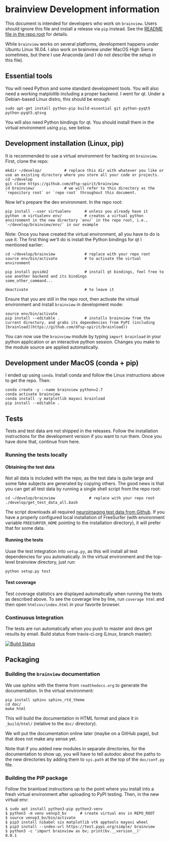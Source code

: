 # brainview Development information

This document is intended for developers who work on `brainview`. Users should ignore this file and install a release via `pip` instead. See the [README file in the repo root](../README.md) for details.

While `brainview` works on several platforms, development happens under Ubuntu Linux 18.04. I also work on brainview under MacOS High Sierra sometimes, but there I use Anaconda (and I do not describe the setup in this file).

## Essential tools

You will need Python and some standard development tools. You will also need a working matplotlib including a proper backend. I went for qt. Under a Debian-based Linux distro, this should be enough:

```console
sudo apt-get install python-pip build-essential git python-pyqt5 python-pyqt5.qtsvg
```

You will also need Python bindings for qt. You should install them in the virtual environment using `pip`, see below.


## Development installation (Linux, pip)

It is recommended to use a virtual environment for hacking on `brainview`. First, clone the repo:

```console
mkdir ~/develop/          # replace this dir with whatever you like or use an existing directory where you store all your code or projects.
cd ~/develop
git clone https://github.com/dfsp-spirit/brainview
cd brainview/             # we will refer to this directory as the `repository root` or `repo root` throughout this document.
```

Now let's prepare the dev environment. In the repo root:

```console
pip install --user virtualenv      # unless you already have it
python -m virtualenv env/          # creates a virtual python environment in the new directory `env/` in the repo root, i.e., `~/develop/brainview/env/` in our example
```


Note: Once you have created the virtual environment, all you have to do is use it. The first thing we'll do is install the Python bindings for qt I mentioned earlier:
```console
cd ~/develop/brainview             # replace with your repo root
source env/bin/activate            # to activate the virtual environment

pip install pyside2                # install qt bindings, feel free to use another backend and its bindings
some_other_command...              

deactivate                         # to leave it
```

Ensure that you are still in the repo root, then activate the virtual environment and install `brainview` in development mode:

```console
source env/bin/activate
pip install --editable .           # installs brainview from the current directory, and grabs its dependencies from PyPI (including [brainload](https://github.com/dfsp-spirit/brainload))
```

You can now use the `brainview` module by typing `import brainload` in your python application or an interactive python session. Changes you make to the module source are applied automatically.

## Development under MacOS (conda + pip)

I ended up using `conda`. Install conda and follow the Linux instructions above to get the repo. Then:

```console
conda create -y --name brainview python=2.7
conda activate brainview
conda install -y matplotlib mayavi brainload
pip install --editable .
```

## Tests

Tests and test data are not shipped in the releases. Follow the installation instructions for the development version if you want to run them. Once you have done that, continue from here.

### Running the tests locally

#### Obtaining the test data

Not all data is included with the repo, as the test data is quite large and some fake subjects are generated by copying others. The good news is that you can get all test data by running a single shell script from the repo root:

```console
cd ~/develop/brainview               # replace with your repo root
./develop/get_test_data_all.bash
```

The script downloads all required [neuroimaging test data from Github](https://github.com/dfsp-spirit/neuroimaging_testdata). If you have a properly configured local installation of FreeSurfer (with environment variable `FREESURFER_HOME` pointing to the installation directory), it will prefer that for some data.

#### Running the tests

Uuse the test integration into `setup.py`, as this will install all test dependencies for you automatically. In the virtual environment and the top-level brainview directory, just run:

```console
python setup.py test
```

#### Test coverage

Test coverage statistics are displayed automatically when running the tests as described above. To see the coverage line by line, run `coverage html` and then open `htmlcov/index.html` in your favorite browser.


### Continuous Integration

The tests are run automatically when you push to master and devs get results by email. Build status from travis-ci.org (Linux, branch master):

[![Build Status](https://travis-ci.org/dfsp-spirit/brainview.svg?branch=master)](https://travis-ci.org/dfsp-spirit/brainview)


## Packaging


### Building the `brainview` documentation

We use sphinx with the theme from `readthedocs.org` to generate the documentation. In the virtual environment:

```console
pip install sphinx sphinx_rtd_theme
cd doc/
make html
```

This will build the documentation in HTML format and place it in `_build/html/` (relative to the `doc/` directory).

We will put the documentation online later (maybe on a GitHub page), but that does not make any sense yet.

Note that if you added new modules in separate directories, for the documentation to show up,
you will have to tell autodoc about the paths to the new directories by adding them to `sys.path`
at the top of the `doc/conf.py` file.

### Building the PIP package

Follow the brainload instructions up to the point where you install into a fresh virtual environment after uploading to PyPI testing. Then, in the new virtual env:

```console
$ sudo apt install python3-pip python3-venv
$ python3 -m venv venvp3_bv      # create virtual env in REPO_ROOT
$ source venvp3_bv/bin/activate
$ pip3 install nibabel six matplotlib vtk apptools mayavi wheel
$ pip3 install --index-url https://test.pypi.org/simple/ brainview
$ python3 -c 'import brainview as bv; print(bv.__version__)'
0.0.1
```
